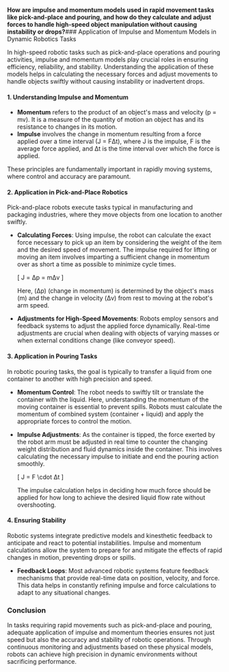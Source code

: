 **How are impulse and momentum models used in rapid movement tasks like pick-and-place and pouring, and how do they calculate and adjust forces to handle high-speed object manipulation without causing instability or drops?**### Application of Impulse and Momentum Models in Dynamic Robotics Tasks

In high-speed robotic tasks such as pick-and-place operations and pouring activities, impulse and momentum models play crucial roles in ensuring efficiency, reliability, and stability. Understanding the application of these models helps in calculating the necessary forces and adjust movements to handle objects swiftly without causing instability or inadvertent drops.

#### 1. **Understanding Impulse and Momentum**

- **Momentum** refers to the product of an object's mass and velocity (p = mv). It is a measure of the quantity of motion an object has and its resistance to changes in its motion.
- **Impulse** involves the change in momentum resulting from a force applied over a time interval (J = FΔt), where J is the impulse, F is the average force applied, and Δt is the time interval over which the force is applied.

These principles are fundamentally important in rapidly moving systems, where control and accuracy are paramount.

#### 2. **Application in Pick-and-Place Robotics**

Pick-and-place robots execute tasks typical in manufacturing and packaging industries, where they move objects from one location to another swiftly.

- **Calculating Forces**: Using impulse, the robot can calculate the exact force necessary to pick up an item by considering the weight of the item and the desired speed of movement. The impulse required for lifting or moving an item involves imparting a sufficient change in momentum over as short a time as possible to minimize cycle times.
  
  \[ J = Δp = mΔv \]
  
  Here, \(Δp\) (change in momentum) is determined by the object's mass (m) and the change in velocity (Δv) from rest to moving at the robot's arm speed.

- **Adjustments for High-Speed Movements**: Robots employ sensors and feedback systems to adjust the applied force dynamically. Real-time adjustments are crucial when dealing with objects of varying masses or when external conditions change (like conveyor speed).

#### 3. **Application in Pouring Tasks**

In robotic pouring tasks, the goal is typically to transfer a liquid from one container to another with high precision and speed.

- **Momentum Control**: The robot needs to swiftly tilt or translate the container with the liquid. Here, understanding the momentum of the moving container is essential to prevent spills. Robots must calculate the momentum of combined system (container + liquid) and apply the appropriate forces to control the motion.
- **Impulse Adjustments**: As the container is tipped, the force exerted by the robot arm must be adjusted in real time to counter the changing weight distribution and fluid dynamics inside the container. This involves calculating the necessary impulse to initiate and end the pouring action smoothly.

  \[ J = F \cdot Δt \]
  
  The impulse calculation helps in deciding how much force should be applied for how long to achieve the desired liquid flow rate without overshooting.

#### 4. **Ensuring Stability**

Robotic systems integrate predictive models and kinesthetic feedback to anticipate and react to potential instabilities. Impulse and momentum calculations allow the system to prepare for and mitigate the effects of rapid changes in motion, preventing drops or spills.

- **Feedback Loops**: Most advanced robotic systems feature feedback mechanisms that provide real-time data on position, velocity, and force. This data helps in constantly refining impulse and force calculations to adapt to any situational changes.

### Conclusion

In tasks requiring rapid movements such as pick-and-place and pouring, adequate application of impulse and momentum theories ensures not just speed but also the accuracy and stability of robotic operations. Through continuous monitoring and adjustments based on these physical models, robots can achieve high precision in dynamic environments without sacrificing performance.
